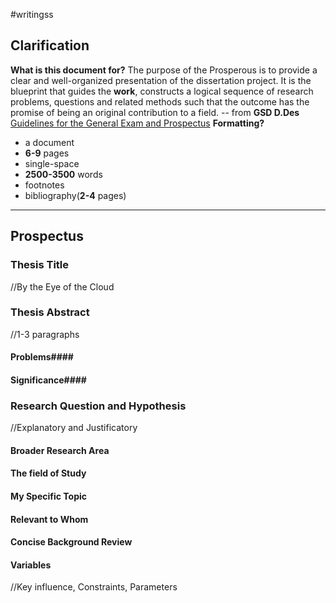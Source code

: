 #writingss

## Clarification ##
**What is this document for?**
	The purpose of the Prosperous is to provide a clear and well-organized presentation of the dissertation project.
	It is the blueprint that guides the **work**, constructs a logical sequence of research problems, questions and related methods such that the outcome has the promise of being an original contribution to a field.
	-- from **GSD D.Des** [Guidelines for the General Exam and Prospectus](https://wwwgsdharvard.wpenginepowered.com/wp-content/uploads/2021/09/DDes-Guidelines-for-the-General-Exam-and-Prospectus_091421.pdf)
**Formatting?**
- a document
- **6-9** pages
- single-space
- **2500-3500** words
- footnotes
- bibliography(**2-4** pages)

---

## Prospectus ##
### Thesis Title ###
//By the Eye of the Cloud

### Thesis Abstract ###
//1-3 paragraphs
#### Problems####

#### Significance####

### Research Question and Hypothesis ###
//Explanatory and Justificatory
#### Broader Research Area ####

#### The field of Study ####

#### My Specific Topic ####

#### Relevant to Whom ####

#### Concise Background Review ####

#### Variables ####
//Key influence, Constraints, Parameters


